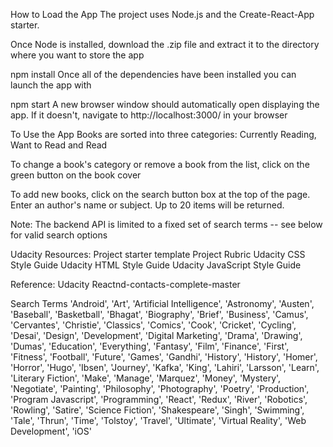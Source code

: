 How to Load the App
The project uses Node.js and the Create-React-App starter.

Once Node is installed, download the .zip file and extract it to the directory where you want to store the app

npm install
Once all of the dependencies have been installed you can launch the app with

npm start
A new browser window should automatically open displaying the app. If it doesn't, navigate to http://localhost:3000/ in your browser

To Use the App
Books are sorted into three categories: Currently Reading, Want to Read and Read

To change a book's category or remove a book from the list, click on the green button on the book cover 

To add new books, click on the search button box at the top of the page. Enter an author's name or subject. Up to 20 items will be returned.

Note: The backend API is limited to a fixed set of search terms -- see below for valid search options

Udacity Resources:
Project starter template
Project Rubric
Udacity CSS Style Guide
Udacity HTML Style Guide
Udacity JavaScript Style Guide

Reference:
Udacity Reactnd-contacts-complete-master

Search Terms
'Android', 'Art', 'Artificial Intelligence', 'Astronomy', 'Austen', 'Baseball', 'Basketball', 'Bhagat', 'Biography', 'Brief', 'Business', 'Camus', 'Cervantes', 'Christie', 'Classics', 'Comics', 'Cook', 'Cricket', 'Cycling', 'Desai', 'Design', 'Development', 'Digital Marketing', 'Drama', 'Drawing', 'Dumas', 'Education', 'Everything', 'Fantasy', 'Film', 'Finance', 'First', 'Fitness', 'Football', 'Future', 'Games', 'Gandhi', 'History', 'History', 'Homer', 'Horror', 'Hugo', 'Ibsen', 'Journey', 'Kafka', 'King', 'Lahiri', 'Larsson', 'Learn', 'Literary Fiction', 'Make', 'Manage', 'Marquez', 'Money', 'Mystery', 'Negotiate', 'Painting', 'Philosophy', 'Photography', 'Poetry', 'Production', 'Program Javascript', 'Programming', 'React', 'Redux', 'River', 'Robotics', 'Rowling', 'Satire', 'Science Fiction', 'Shakespeare', 'Singh', 'Swimming', 'Tale', 'Thrun', 'Time', 'Tolstoy', 'Travel', 'Ultimate', 'Virtual Reality', 'Web Development', 'iOS'